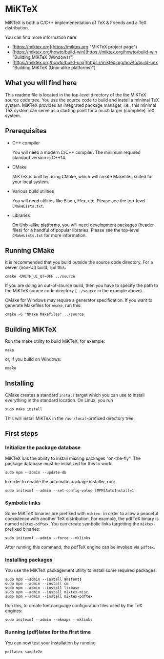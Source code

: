 # MiKTeX

MiKTeX is both a C/C++ implemenentation of TeX & Friends and a TeX distribution.

You can find more information here:

* [https://miktex.org](https://miktex.org "MiKTeX project page")
* [https://miktex.org/howto/build-win](https://miktex.org/howto/build-win "Building MiKTeX (Windows)")
* [https://miktex.org/howto/build-unx](https://miktex.org/howto/build-unx "Building MiKTeX (Unix-alike platforms)")

## What you will find here

This readme file is located in the top-level directory of the the
MiKTeX source code tree.  You use the source code to build and install
a minimal TeX system.  MiKTeX provides an integrated package manager,
i.e., this minimal TeX system can serve as a starting point for a much
larger (complete) TeX system.

## Prerequisites

* C++ compiler

  You will need a modern C/C++ compiler.  The minimum required
  standard version is C++14.

* CMake

  MiKTeX is built by using CMake, which will create Makefiles suited
  for your local system.
  
* Various build utilities

  You will need utilities like Bison, Flex, etc.  Please see the
  top-level `CMakeLists.txt`.

* Libraries

  On Unix-alike platforms, you will need development packages (header
  files) for a handful of popular libraries. Please see the top-level
  `CMakeLists.txt` for more information.

## Running CMake

It is recommended that you build outside the source code
directory.  For a server (non-UI) build, run this:

    cmake -DWITH_UI_QT=OFF ../source

If you are doing an out-of-source build, then you have to specify the
path to the MiKTeX source code directory (`../source` in the example
above).

CMake for Windows may require a generator specification.  If you want
to generate Makefiles for `nmake`, run this:

    cmake -G "NMake Makefiles" ../source

## Building MiKTeX

Run the make utility to build MiKTeX, for example:

    make

or, if you build on Windows:

    nmake

## Installing

CMake creates a standard `install` target which you can use to install
everything in the standard location.  On Linux, you run

    sudo make install

This will install MiKTeX in the `/usr/local`-prefixed directory
tree.

## First steps

### Initialize the package database

MiKTeX has the ability to install missing packages "on-the-fly".  The
package database must be initialized for this to work:

    sudo mpm --admin --update-db

In order to enable the automatic package installer, run:

    sudo initexmf --admin --set-config-value [MPM]AutoInstall=1
   
### Symbolic links

Some MiKTeX binaries are prefixed with `miktex-` in order to allow a
peaceful coexistence with another TeX distribution.  For example, the
pdfTeX binary is named `miktex-pdftex`.  You can create symbolic links
targetting the `miktex-` prefixed binaries:

    sudo initexmf --admin --force --mklinks

After running this command, the pdfTeX engine can be invoked via `pdftex`.

### Installing packages

You use the MiKTeX packagement utility to install some required packages:

    sudo mpm --admin --install amsfonts
    sudo mpm --admin --install cm
    sudo mpm --admin --install ltxbase
    sudo mpm --admin --install miktex-misc
    sudo mpm --admin --install miktex-pdftex

Run this, to create font/language configuration files used by the TeX engines:

    sudo initexmf --admin --mkmaps --mklinks
   
### Running (pdf)latex for the first time

You can now test your installation by running

    pdflatex sample2e
